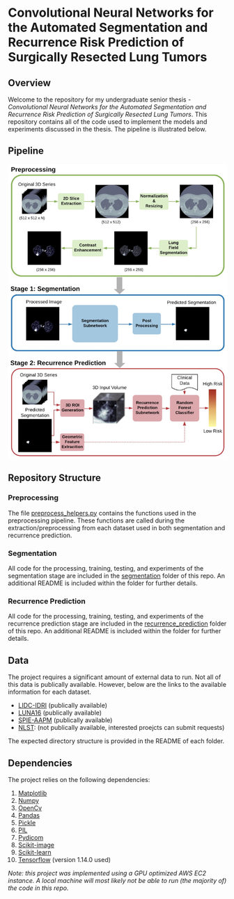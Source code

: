 # Convolutional Neural Networks for the Automated Segmentation and Recurrence Risk Prediction of Surgically Resected Lung Tumors

## Overview 
Welcome to the repository for my undergraduate senior thesis - *Convolutional Neural Networks for the Automated Segmentation and Recurrence Risk Prediction of Surgically Resected Lung Tumors*. This repository contains all of the code used to implement the models and experiments discussed in the thesis. The pipeline is illustrated below. 

## Pipeline
<p align="center">
  <img src="https://github.com/maggiebasta/lung-cancer-thesis/blob/master/figures/system_overview.jpg?raw=true" width="550">
</p>


## Repository Structure

### Preprocessing
The file [preprocess_helpers.py](https://github.com/maggiebasta/lung-cancer-thesis/blob/master/preprocess_helpers.py) contains the functions used in the preprocessing pipeline. These functions are called during the extraction/preprocessing from each dataset used in both segmentation and recurrence prediction. 

### Segmentation 
All code for the processing, training, testing, and experiments of the segmentation stage are included in the [segmentation](https://github.com/maggiebasta/lung-cancer-thesis/tree/master/segmentation) folder of this repo. An additional README is included within the folder for further details.

### Recurrence Prediction
All code for the processing, training, testing, and experiments of the recurrence prediction stage are included in the [recurrence_prediction](https://github.com/maggiebasta/lung-cancer-thesis/tree/master/recurrence_prediction) folder of this repo. An additional README is included within the folder for further details.

## Data
The project requires a significant amount of external data to run. Not all of this data is publically available. However, below are the links to the available information for each dataset. 
- [LIDC-IDRI](https://wiki.cancerimagingarchive.net/display/Public/LIDC-IDRI) (publically available)
- [LUNA16](https://luna16.grand-challenge.org/Home/) (publically available)
- [SPIE-AAPM](https://wiki.cancerimagingarchive.net/display/Public/SPIE-AAPM+Lung+CT+Challenge) (publically available)
- [NLST](https://cdas.cancer.gov/nlst/): (not publically available, interested proejcts can submit requests)

The expected directory structure is provided in the README of each folder. 

## Dependencies
The project relies on the following dependencies: 
1. [Matplotlib](https://matplotlib.org/)
2. [Numpy](https://numpy.org/)
3. [OpenCv](https://opencv.org/)
4. [Pandas](https://pandas.pydata.org/)
5. [Pickle](https://docs.python.org/3/library/pickle.html)
6. [PIL](https://www.pythonware.com/products/pil/)
7. [Pydicom](https://pydicom.github.io/)
8. [Scikit-image](https://scikit-image.org/docs/dev/api/skimage.html)
9. [Scikit-learn](https://scikit-learn.org/stable/)
10. [Tensorflow](https://www.tensorflow.org/) (version 1.14.0 used)

*Note: this project was implemented using a GPU optimized AWS EC2 instance. A local machine will most likely not be able to run (the majority of) the code in this repo.*
